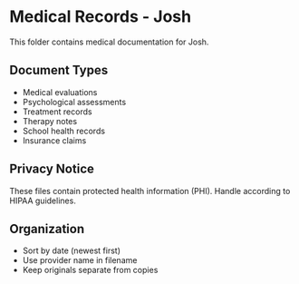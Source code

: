 # Medical Records - Josh

This folder contains medical documentation for Josh.

## Document Types
- Medical evaluations
- Psychological assessments
- Treatment records
- Therapy notes
- School health records
- Insurance claims

## Privacy Notice
These files contain protected health information (PHI). Handle according to HIPAA guidelines.

## Organization
- Sort by date (newest first)
- Use provider name in filename
- Keep originals separate from copies
